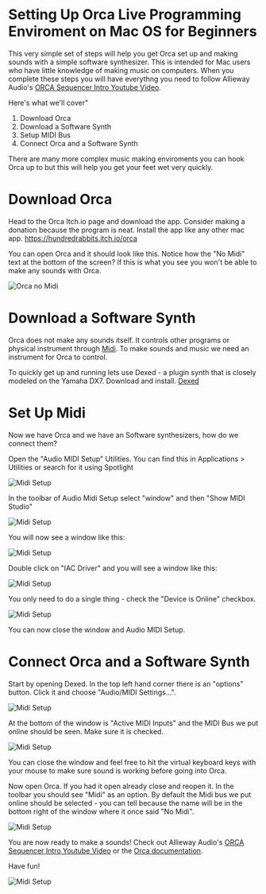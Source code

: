 # Setting Up Orca Live Programming Enviroment on Mac OS for Beginners

This very simple set of steps will help you get Orca set up and making sounds with a simple software synthesizer. This is intended for Mac users who have little knowledge of making music on computers. When you complete these steps you will have everythng you need to follow Allieway Audio's [ORCA Sequencer Intro Youtube Video](https://www.youtube.com/watch?v=RaI_TuISSJE&t=116s).

Here's what we'll cover"

1. Download Orca
2. Download a Software Synth
3. Setup MIDI Bus
4. Connect Orca and a Software Synth

There are many more complex music making enviroments you can hook Orca up to but this will help you get your feet wet very quickly.

# Download Orca

Head to the Orca Itch.io page and download the app. Consider making a donation because the program is neat. Install the app like any other mac app.
https://hundredrabbits.itch.io/orca

You can open Orca and it should look like this. Notice how the "No Midi" text at the bottom of the screen? If this is what you see you won't be able to make any sounds with Orca.

![Orca no Midi](https://github.com/cawlin/orca-simple-mac-setup/blob/master/images/1.png)

# Download a Software Synth

Orca does not make any sounds itself. It controls other programs or physical instrument through [Midi](https://en.wikipedia.org/wiki/MIDI). To make sounds and music we need an instrument for Orca to control.

To quickly get up and running lets use Dexed - a plugin synth that is closely modeled on the Yamaha DX7. Download and install.
[Dexed](https://asb2m10.github.io/dexed/)

# Set Up Midi

Now we have Orca and we have an Software synthesizers, how do we connect them?

Open the "Audio MIDI Setup" Utilities. You can find this in Applications > Utilities or search for it using Spotlight

![Midi Setup](https://github.com/cawlin/orca-simple-mac-setup/blob/master/images/2.png)

In the toolbar of Audio Midi Setup select "window" and then "Show MIDI Studio"

![Midi Setup](https://github.com/cawlin/orca-simple-mac-setup/blob/master/images/3.png)

You will now see a window like this:

![Midi Setup](https://github.com/cawlin/orca-simple-mac-setup/blob/master/images/4.png)

Double click on "IAC Driver" and you will see a window like this:

![Midi Setup](https://github.com/cawlin/orca-simple-mac-setup/blob/master/images/6.png)

You only need to do a single thing - check the "Device is Online" checkbox.

![Midi Setup](https://github.com/cawlin/orca-simple-mac-setup/blob/master/images/5.png)

You can now close the window and Audio MIDI Setup.

# Connect Orca and a Software Synth

Start by opening Dexed. In the top left hand corner there is an "options" button. Click it and choose "Audio/MIDI Settings...". 

![Midi Setup](https://github.com/cawlin/orca-simple-mac-setup/blob/master/images/7a.png)


At the bottom of the window is "Active MIDI Inputs" and the MIDI Bus we put online should be seen. Make sure it is checked.

![Midi Setup](https://github.com/cawlin/orca-simple-mac-setup/blob/master/images/7.png)

You can close the window and feel free to hit the virtual keyboard keys with your mouse to make sure sound is working before going into Orca.

Now open Orca. If you had it open already close and reopen it. In the toolbar you should see "Midi" as an option. By default the Midi bus we put online should be selected - you can tell because the name will be in the bottom right of the window where it once said "No Midi".

![Midi Setup](https://github.com/cawlin/orca-simple-mac-setup/blob/master/images/8.png)

You are now ready to make a sounds! Check out Allieway Audio's [ORCA Sequencer Intro Youtube Video](https://www.youtube.com/watch?v=RaI_TuISSJE&t=116s) or the [Orca documentation](https://github.com/hundredrabbits/Orca).

Have fun!

![Midi Setup](https://github.com/cawlin/orca-simple-mac-setup/blob/master/images/orca-dex-gif.gif)
